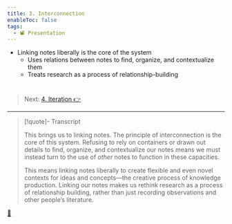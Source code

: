 ```yaml
---
title: 3. Interconnection
enableToc: false
tags:
  - 📽️ Presentation
---
```


* Linking notes liberally is the core of the system
  * Uses relations between notes to find, organize, and contextualize them
  * Treats research as a process of relationship-building

# 

 > 
 > Next: [4. Iteration 👉](Iteration.md)

---

 > 
 > \[!quote\]- Transcript
 > 
 > This brings us to linking notes. The principle of interconnection is the core of this system. Refusing to rely on containers or drawn out details to find, organize, and contextualize our notes means we must instead turn to the use of *other* notes to function in these capacities.
 > 
 > This means linking notes liberally to create flexible and even novel contexts for ideas and concepts—the creative process of knowledge production. Linking our notes makes us rethink research as a process of relationship building, rather than just recording observations and other people’s literature.

[📖](Principle%20of%20interconnection.md)
